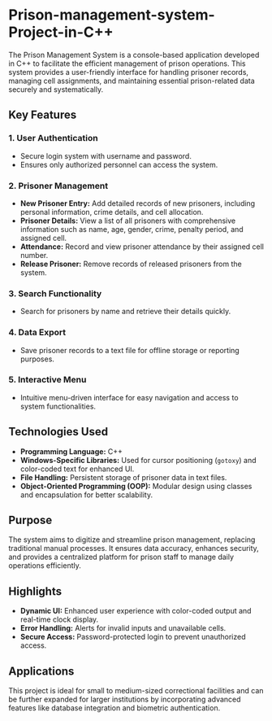 # Prison-management-system-Project-in-C++

<p>The <span class="highlight">Prison Management System</span> is a console-based application developed in <span class="highlight">C++</span> to facilitate
the efficient management of prison operations. This system provides a user-friendly interface for handling prisoner records, managing cell assignments, and
maintaining essential prison-related data securely and systematically.</p>

<h2>Key Features</h2>

<h3>1. User Authentication</h3>
<ul>
  <li>Secure login system with username and password.</li>
  <li>Ensures only authorized personnel can access the system.</li>
</ul>

<h3>2. Prisoner Management</h3>
<ul>
  <li><strong>New Prisoner Entry:</strong> Add detailed records of new prisoners, including personal information, crime details, and cell allocation.</li>
  <li><strong>Prisoner Details:</strong> View a list of all prisoners with comprehensive information such as name, age, gender, crime, penalty period, and assigned cell.</li>
  <li><strong>Attendance:</strong> Record and view prisoner attendance by their assigned cell number.</li>
  <li><strong>Release Prisoner:</strong> Remove records of released prisoners from the system.</li>
</ul>

<h3>3. Search Functionality</h3>
<ul>
  <li>Search for prisoners by name and retrieve their details quickly.</li>
</ul>

<h3>4. Data Export</h3>
<ul>
  <li>Save prisoner records to a text file for offline storage or reporting purposes.</li>
</ul>

<h3>5. Interactive Menu</h3>
<ul>
  <li>Intuitive menu-driven interface for easy navigation and access to system functionalities.</li>
</ul>

<h2>Technologies Used</h2>
<ul>
  <li><strong>Programming Language:</strong> C++</li>
  <li><strong>Windows-Specific Libraries:</strong> Used for cursor positioning (<code>gotoxy</code>) and color-coded text for enhanced UI.</li>
  <li><strong>File Handling:</strong> Persistent storage of prisoner data in text files.</li>
  <li><strong>Object-Oriented Programming (OOP):</strong> Modular design using classes and encapsulation for better scalability.</li>
</ul>

<h2>Purpose</h2>
  <p>The system aims to digitize and streamline prison management, replacing traditional manual processes. It ensures data accuracy, enhances security, and provides a centralized platform for prison staff to manage daily operations efficiently.</p>

<h2>Highlights</h2>
<ul>
  <li><strong>Dynamic UI:</strong> Enhanced user experience with color-coded output and real-time clock display.</li>
  <li><strong>Error Handling:</strong> Alerts for invalid inputs and unavailable cells.</li>
  <li><strong>Secure Access:</strong> Password-protected login to prevent unauthorized access.</li>
</ul>

<h2>Applications</h2>
  <p>This project is ideal for small to medium-sized correctional facilities and can be further expanded for larger institutions by incorporating advanced features like database integration and biometric authentication.</p>
